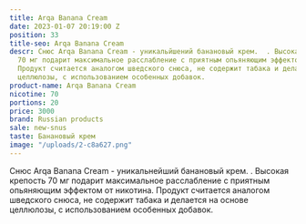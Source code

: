 ```yaml
---
title: Arqa Banana Cream
date: 2023-01-07 20:19:00 Z
position: 33
title-seo: Arqa Banana Cream
descr: Снюс Arqa Banana Cream - уникальйшений банановый крем.  . Высокая крепость
  70 мг подарит максимальное расслабление с приятным опьяняющим эффектом от никотина.
  Продукт считается аналогом шведского снюса, не содержит табака и делается на основе
  целлюлозы, с использованием особенных добавок.
product-name: Arqa Banana Cream
nicotine: 70
portions: 20
price: 3000
brand: Russian products
sale: new-snus
taste: Банановый крем
image: "/uploads/2-c8a627.png"
---
```


Снюс Arqa Banana Cream - уникальнейший банановый крем.  . Высокая крепость 70 мг подарит максимальное расслабление с приятным опьяняющим эффектом от никотина. Продукт считается аналогом шведского снюса, не содержит табака и делается на основе целлюлозы, с использованием особенных добавок.